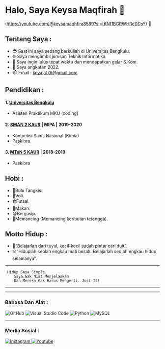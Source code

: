 # Halo, Saya Keysa Maqfirah 🤗
(https://youtube.com/@keysamaqhfira8589?si=tKNf1BGRWHReDDsY) 👋
## Tentang Saya :
- 😎 Saat ini saya sedang berkuliah di Universitas Bengkulu.
- 🌐 Saya mengambil jurusan Teknik Informatika.
- 🤠 Saya ingin lulus tepat waktu dan mendapatkan gelar S.Kom.
- 🤔 Saya angkatan 2022.
- 📫 Email : keyaja176@gmail.com

## Pendidikan :

#### 1. [Universitas Bengkulu](https://www.unib.ac.id/) 
   - Asisten Praktikum MKU (coding)
     
 #### 2. [SMAN 2 KAUR](https://sekolah.data.kemdikbud.go.id/index.php/chome/profil/9B9E1A77-F3DA-408D-BDFE-05E9BED4DD94) | MIPA | 2019-2020
   - Kompetisi Sains Nasional (Kimia)
   - Paskibra
 #### 3. [MTsN 5 KAUR](https://madrasah.kemenag.go.id/kelembagaan/web/profile?nsm=121117040005&provinsi=17&kota=1704) | 2018-2019
   - Paskibra
## Hobi :
   - 🎃Bulu Tangkis.
   - 🩻Voli.
   - ⚽Futsal.
   - 🥪Makan.
   - 😁Bergosip.
   - 🎣Memancing (Memancing keributan tetangga).

## Motto Hidup :
   - 🫡“Belajarlah dari tuyul, kecil-kecil sudah pintar cari duit".
   - ☠️"Hiduplah seolah engkau mati besok. Belajarlah seolah engkau hidup selamanya".

----------------------------------------------------------------------------------------
     Hidup Saya Simple.
        Saya Gak Niat Menjelaskan
        Dan Mereka Gak Harus Mengerti. Just It!
---------------------------------------------------------------------------------------
---

### Bahasa Dan Alat :
![GitHub](https://img.shields.io/badge/-GitHub-181717?style=for-the-badge&logo=github)
![Visual Studio Code](https://img.shields.io/badge/Visual%20Studio%20Code-0078d7.svg?style=for-the-badge&logo=visual-studio-code&logoColor=white)
![Python](https://img.shields.io/badge/python-3670A0?style=for-the-badge&logo=python&logoColor=ffdd54)
![MySQL](https://img.shields.io/badge/-MySQL-blue?style=for-the-badge&logo=mysql&logoColor=white)

---
### Media Sosial :

<a href="https://www.instagram.com/keyciah_ilah?igsh=MXZscXh1YXNzbjdnOA==" target="blank"> ![Instagram](https://img.shields.io/badge/Instagram-%23E4405F.svg?style=for-the-badge&logo=Instagram&logoColor=white)
<a href="https://youtube.com/@keysamaqhfira8589?si=tKNf1BGRWHReDDsY" target="blank"> ![Youtube](https://img.shields.io/badge/Youtube-%230077B5.svg?style=for-the-badge&logo=youtube&logoColor=white)
